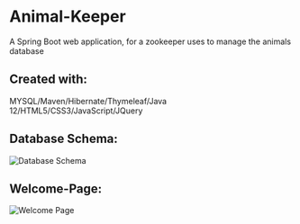 # Animal-Keeper
A Spring Boot web application, for a zookeeper uses to manage the animals database
## Created with:
MYSQL/Maven/Hibernate/Thymeleaf/Java 12/HTML5/CSS3/JavaScript/JQuery
## Database Schema:
![Database Schema](https://github.com/Nkyoli/Animal-Keeper/tree/master/img/model.PNG)
## Welcome-Page:
![Welcome Page](https://github.com/Nkyoli/Animal-Keeper/tree/master/img/index.PNG)
